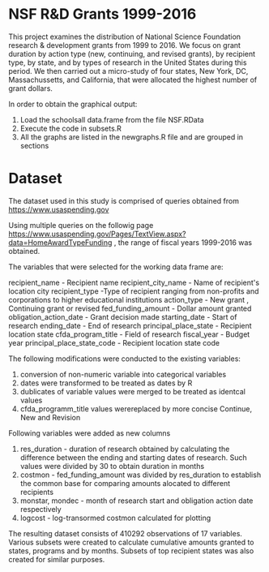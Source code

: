 # NSF R&D Grants 1999-2016

This project examines the distribution of National Science Foundation research & development grants from 1999 to 2016. We focus on grant duration by action type (new, continuing, and revised grants), by recipient type, by state, and by types of research in the United States during this period. We then carried out a micro-study of four states, New York, DC, Massachussetts, and California, that were allocated the highest number of grant dollars. 

In order to obtain the graphical output:
1. Load the schoolsall data.frame from the file NSF.RData
2. Execute the code in subsets.R 
3. All the graphs are listed in the newgraphs.R file and are grouped in sections

# Dataset 
The dataset used in this study is comprised of queries obtained from https://www.usaspending.gov 

Using multiple queries on the followig page https://www.usaspending.gov/Pages/TextView.aspx?data=HomeAwardTypeFunding , the range of fiscal years 1999-2016 was obtained. 


The variables that were selected for the working data frame are: 

recipient_name - Recipient name
recipient_city_name - Name of recipient's location city
recipient_type -Type of recipient ranging from non-profits and corporations to higher educational institutions
action_type - New grant , Continuing grant or revised
fed_funding_amount - Dollar amount granted
obligation_action_date - Grant decision made
starting_date - Start of research
ending_date - End of research
principal_place_state - Recipient location state
cfda_program_title - Field of research
fiscal_year - Budget year
principal_place_state_code - Recipient location state code

The following modifications were conducted to the existing variables:
1. conversion of non-numeric variable into categorical variables 
2. dates were transformed to be treated as dates by R
3. dublicates of variable values were merged to be treated as identcal values 
4. cfda_programm_title values werereplaced by more concise Continue, New and Revision 

Following variables were added as new columns
1. res_duration - duration of research obtained by calculating the difference between the ending and starting dates of research. Such values were divided by 30 to obtain duration in months 
2. costmon - fed_funding_amount was divided by res_duration to establish the common base for comparing amounts alocated to different recipients 
3. monstar, mondec - month of research start and obligation action date respectively 
4. logcost - log-transormed costmon calculated for plotting

The resulting dataset consists of 410292 observations of 17 variables. Various subsets were created to calculate cumulative amounts granted to states, programs and by months. Subsets of top recipient states was also created for similar purposes. 


